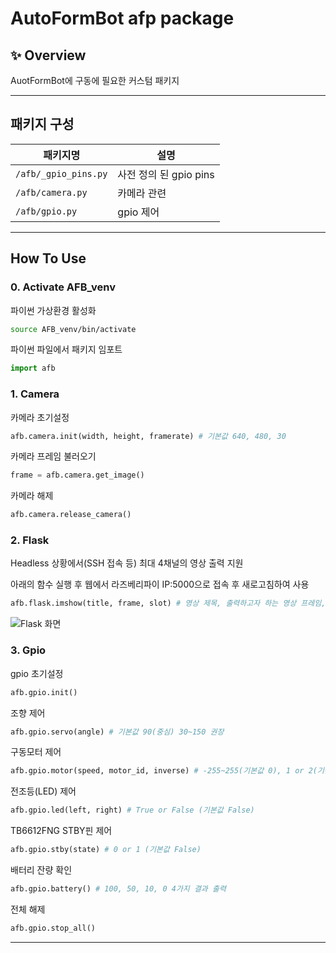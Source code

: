 # AutoFormBot afp package

## ✨ Overview

AuotFormBot에 구동에 필요한 커스텀 패키지

---

## 패키지 구성

| 패키지명 | 설명 |
|--------|---------|
| `/afb/_gpio_pins.py` | 사전 정의 된 gpio pins |
| `/afb/camera.py` | 카메라 관련 |
| `/afb/gpio.py` | gpio 제어  |

---

## How To Use

### 0. Activate AFB_venv

파이썬 가상환경 활성화  

```bash
source AFB_venv/bin/activate
```
파이썬 파일에서 패키지 임포트  

```python
import afb
```

### 1. Camera

카메라 초기설정  

```python
afb.camera.init(width, height, framerate) # 기본값 640, 480, 30
```

카메라 프레임 불러오기  

```python
frame = afb.camera.get_image()
```

카메라 해제  

```python
afb.camera.release_camera()
```

### 2. Flask

Headless 상황에서(SSH 접속 등) 최대 4채널의 영상 출력 지원  

아래의 함수 실행 후 웹에서 라즈베리파이 IP:5000으로 접속 후 새로고침하여 사용

```python
afb.flask.imshow(title, frame, slot) # 영상 제목, 출력하고자 하는 영상 프레임, 위치
```

![Flask 화면](/AutoFormBotCode/images/flask.png)

### 3. Gpio

gpio 초기설정  

```python
afb.gpio.init()
```

조향 제어

```python
afb.gpio.servo(angle) # 기본값 90(중심) 30~150 권장
```

구동모터 제어

```python
afb.gpio.motor(speed, motor_id, inverse) # -255~255(기본값 0), 1 or 2(기본값 1채널), 1 or -1(기본값 1, 역방향 구동시 -1)
```

전조등(LED) 제어

```python
afb.gpio.led(left, right) # True or False (기본값 False)
```

TB6612FNG STBY핀 제어

```python
afb.gpio.stby(state) # 0 or 1 (기본값 False)
```

배터리 잔량 확인

```python
afb.gpio.battery() # 100, 50, 10, 0 4가지 결과 출력
```

전체 해제

```python
afb.gpio.stop_all()
```
---